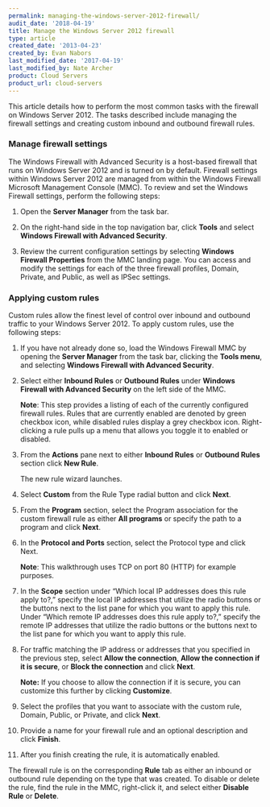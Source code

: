 ```yaml
---
permalink: managing-the-windows-server-2012-firewall/
audit_date: '2018-04-19'
title: Manage the Windows Server 2012 firewall
type: article
created_date: '2013-04-23'
created_by: Evan Nabors
last_modified_date: '2017-04-19'
last_modified_by: Nate Archer
product: Cloud Servers
product_url: cloud-servers
---
```


This article details how to perform the most common tasks with the firewall on Windows Server 2012. The tasks described include managing the firewall settings and creating custom inbound and outbound firewall rules.

### Manage firewall settings

The Windows Firewall with Advanced Security is a host-based firewall that runs on Windows Server 2012 and is turned on by default. Firewall settings within Windows Server 2012 are managed from within the Windows Firewall Microsoft Management Console (MMC). To review and set the Windows Firewall settings, perform the following steps:

1. Open the **Server Manager** from the task bar.

2. On the right-hand side in the top navigation bar, click **Tools** and select **Windows Firewall with Advanced
Security**.

3. Review the current configuration settings by selecting **Windows Firewall Properties** from the MMC landing page. You can access and modify the settings for each of the three firewall profiles, Domain, Private, and Public, as well as IPSec settings.

### Applying custom rules

Custom rules allow the finest level of control over inbound and outbound traffic to your Windows Server 2012. To apply custom rules, use the following steps:

1. If you have not already done so, load the Windows Firewall MMC by
opening the **Server Manager** from the task bar, clicking the
**Tools menu**, and selecting **Windows Firewall with Advanced
Security**.

2. Select either **Inbound Rules** or **Outbound Rules** under **Windows Firewall with Advanced
Security** on the left side of the MMC.

   **Note**: This step provides a listing of each of the currently configured firewall rules. Rules that are currently enabled are denoted by green checkbox icon, while disabled rules display a grey checkbox icon. Right-clicking a rule pulls up a menu that allows you toggle it to enabled or disabled.

3. From the **Actions** pane next to either **Inbound Rules** or **Outbound Rules** section click **New Rule**.

   The new rule wizard launches.

4. Select **Custom** from the Rule Type radial button and click **Next**.

5. From the **Program** section, select the Program association for the custom firewall rule as either **All programs** or specify the path to a program and click **Next**.

6. In the **Protocol and Ports** section, select the Protocol type and click Next.

   **Note**: This walkthrough uses TCP on port 80 (HTTP) for example purposes.

7. In the **Scope** section under “Which local IP addresses does this rule apply to?,” specify the local IP addresses that utilize the radio buttons or the buttons next to the list pane for which you want to apply this rule. Under “Which remote IP addresses does this rule apply to?,” specify the remote IP addresses that utilize the radio buttons or the buttons next to the list pane for which you want to apply this rule.

8. For traffic matching the IP address or addresses that you specified in the previous step, select  **Allow the connection**, **Allow the connection if it is secure**, or **Block the connection** and click **Next**.

   **Note:** If you choose to allow the connection if it is secure, you can customize this further by clicking **Customize**.

9. Select the profiles that you want to associate with the custom rule, Domain, Public, or Private, and click **Next**.

10. Provide a name for your firewall rule and an optional description and click **Finish**.

11. After you finish creating the rule, it is automatically enabled.

The firewall rule is on the corresponding **Rule** tab as either an inbound or outbound rule depending on the type that was created. To disable or delete the rule, find the rule in the MMC, right-click it, and select either **Disable Rule** or **Delete**.
